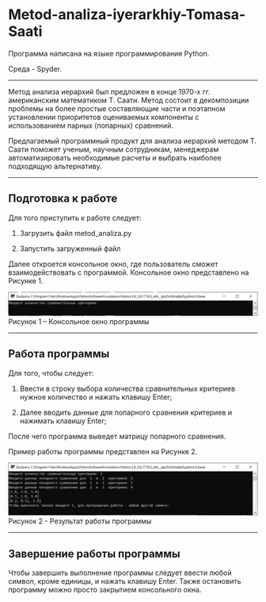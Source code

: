 # Metod-analiza-iyerarkhiy-Tomasa-Saati
 Программа написана на языке программирования Python.
 
 Среда - Spyder.
 ____
 Метод анализа иерархий был предложен в конце 1970-х гг. американским математиком Т. Саати. Метод состоит в декомпозиции проблемы на более простые составляющие части и поэтапном установлении приоритетов оцениваемых компоненты с использованием парных (попарных) сравнений.
 
 Предлагаемый программный продукт для анализа иерархий методом Т. Саати поможет ученым, научным сотрудникам, менеджерам автоматизировать необходимые расчеты и выбрать наиболее подходящую альтернативу.
 ____
 ## Подготовка к работе 
 Для того приступить к работе следует:
 
 1. Загрузить файл metod_analiza.py
 
 2. Запустить загруженный файл
 
 Далее откроется консольное окно, где пользователь сможет взаимодействовать с программой. Консольное окно представлено на Рисунке 1.
 
 ![Alt-текст](https://github.com/kk-i-330/metod-analiza-iyerarkhiy-Tomasa-Saati/blob/main/консольное%20окно.png)
 Рисунок 1 – Консольное окно программы
  ____
 ## Работа программы
 Для того, чтобы  следует:
 
 1. Ввести в строку выбора количества сравнительных критериев нужное количество и нажать клавишу Enter;
 
 2. Далее вводить данные для попарного сравнения критериев и нажимать клавишу Enter;
 
 После чего программа выведет матрицу попарного сравнения. 
 
 Пример работы программы представлен на Рисунке 2.
 
 ![Alt-текст](https://github.com/kk-i-330/metod-analiza-iyerarkhiy-Tomasa-Saati/blob/main/рез%20раб%2C.png)
 Рисунок 2 - Результат работы программы
   ____
   ## Завершение работы программы 
   Чтобы завершить выполнение программы следует ввести любой символ, кроме единицы, и нажать клавишу Enter. Также остановить программу можно просто закрытием консольного окна.
 
